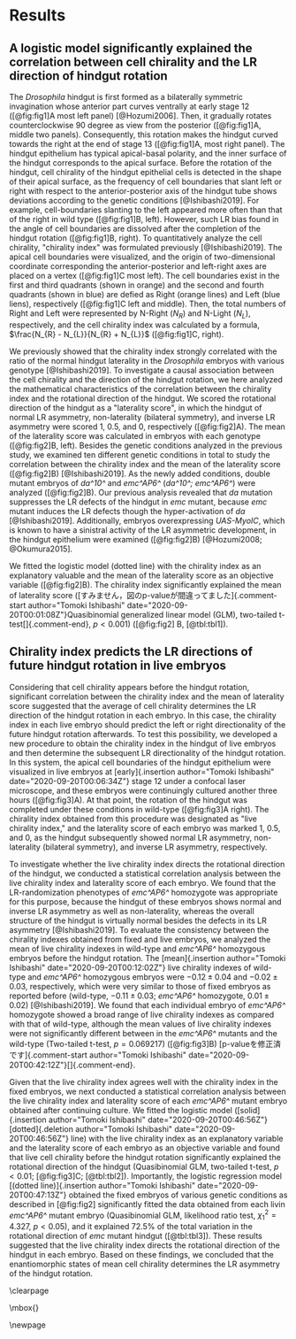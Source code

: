 # Results

## A logistic model significantly explained the correlation between cell chirality and the LR direction of hindgut rotation

The *Drosophila* hindgut is first formed as a bilaterally symmetric invagination whose anterior part curves ventrally at early stage 12 ([@fig:fig1]A most left panel) [@Hozumi2006].
Then, it gradually rotates counterclockwise 90 degree as view from the posterior ([@fig:fig1]A, middle two panels).
Consequently, this rotation makes the hindgut curved towards the right at the end of stage 13 ([@fig:fig1]A, most right panel).
The hindgut epithelium has typical apical-basal polarity, and the inner surface of the hindgut corresponds to the apical surface.
Before the rotation of the hindgut, cell chirality of the hindgut epithelial cells is detected in the shape of their apical surface, as the frequency of cell boundaries that slant left or right with respect to the anterior-posterior axis of the hindgut tube shows deviations according to the genetic conditions [@Ishibashi2019].
For example, cell-boundaries slanting to the left appeared more often than that of the right in wild type ([@fig:fig1]B, left).
However, such LR bias found in the angle of cell boundaries are dissolved after the completion of the hindgut rotation ([@fig:fig1]B, right).
To quantitatively analyze the cell chirality, "chirality index" was formulated previously [@Ishibashi2019].
The apical cell boundaries were visualized, and the origin of two-dimensional coordinate corresponding the anterior-posterior and left-right axes are placed on a vertex ([@fig:fig1]C most left).
The cell boundaries exist in the first and third quadrants (shown in orange) and the second and fourth quadrants (shown in blue) are defied as Right (orange lines) and Left (blue liens), respectively ([@fig:fig1]C left and middle).
Then, the total numbers of Right and Left were represented by N-Right ($N_{R}$) and N-Light ($N_{L}$), respectively, and the cell chirality index was calculated by a formula, $\frac{N_{R} - N_{L}}{N_{R} + N_{L}}$ ([@fig:fig1]C, right).

We previously showed that the chirality index strongly correlated with the ratio of the normal hindgut laterality in the *Drosophila* embryos with various genotype [@Ishibashi2019].
To investigate a causal association between the cell chirality and the direction of the hindgut rotation, we here analyzed the mathematical characteristics of the correlation between the chirality index and the rotational direction of the hindgut.
We scored the rotational direction of the hindgut as a "laterality score", in which the hindgut of normal LR asymmetry, non-laterality (bilateral symmetry), and inverse LR asymmetry were scored 1, 0.5, and 0, respectively ([@fig:fig2]A).
The mean of the laterality score was calculated in embryos with each genotype ([@fig:fig2]B, left).
Besides the genetic conditions analyzed in the previous study, we examined ten different genetic conditions in total to study the correlation between the chirality index and the mean of the laterality score ([@fig:fig2]B) [@Ishibashi2019].
As the newly added conditions, double mutant embryos of *da^10^* and *emc^AP6^* (*da^10^; emc^AP6^*) were analyzed ([@fig:fig2]B).
Our previous analysis revealed that *da* mutation suppresses the LR defects of the hindgut in *emc* mutant, because *emc* mutant induces the LR defects though the hyper-activation of *da* [@Ishibashi2019].
Additionally, embryos overexpressing *UAS-MyoIC*, which is known to have a sinistral activity of the LR asymmetric development, in the hindgut epithelium were examined ([@fig:fig2]B) [@Hozumi2008; @Okumura2015].

We fitted the logistic model (dotted line) with the chirality index as an explanatory valuable and the mean of the laterality score as an objective variable ([@fig:fig2]B).
The chirality index significantly explained the mean of laterality score
([すみません，図のp-valueが間違ってました]{.comment-start author="Tomoki Ishibashi" date="2020-09-20T00:01:08Z"}Quasibinomial generalized linear model (GLM), two-tailed t-test[]{.comment-end}, $p < 0.001$) ([@fig:fig2] B, [@tbl:tbl1]).
<!-- Intercept: t(8) = -4.042, p = 0.003723
Chirality Index: t(8) = -5.992, p = 0.000326 -->

## Chirality index predicts the LR directions of future hindgut rotation in live embryos

Considering that cell chirality appears before the hindgut rotation, significant correlation between the chirality index and the mean of laterality score suggested that the average of cell chirality determines the LR direction of the hindgut rotation in each embryo.
In this case, the chirality index in each live embryo should predict the left or right directionality of the future hindgut rotation afterwards.
To test this possibility, we developed a new procedure to obtain the chirality index in the hindgut of live embryos and then determine the subsequent LR directionality of the hindgut rotation.
In this system, the apical cell boundaries of the hindgut epithelium were visualized in live embryos at [early]{.insertion author="Tomoki Ishibashi" date="2020-09-20T00:06:34Z"} stage 12 under a confocal laser microscope, and these embryos were continuingly cultured another three hours ([@fig:fig3]A).
At that point, the rotation of the hindgut was completed under these conditions in wild-type ([@fig:fig3]A right).
The chirality index obtained from this procedure was designated as "live chirality index," and the laterality score of each embryo was marked 1, 0.5, and 0, as the hindgut subsequently showed normal LR asymmetry, non-laterality (bilateral symmetry), and inverse LR asymmetry, respectively.

To investigate whether the live chirality index directs the rotational direction of the hindgut, we conducted a statistical correlation analysis between the live chirality index and laterality score of each embryo.
We found that the LR-randomization phenotypes of *emc^AP6^* homozygote was appropriate for this purpose, because the hindgut of these embryos shows normal and inverse LR asymmetry as well as non-laterality, whereas the overall structure of the hindgut is virtually normal besides the defects in its LR asymmetry [@Ishibashi2019].
To evaluate the consistency between the chirality indexes obtained from fixed and live embryos, we analyzed the mean of live chirality indexes in wild-type and *emc^AP6^* homozygous embryos before the hindgut rotation.
The [mean]{.insertion author="Tomoki Ishibashi" date="2020-09-20T00:12:02Z"} live chirality indexes of wild-type and *emc^AP6^* homozygous embryos were $-0.12 \pm 0.04$ and $-0.02 \pm 0.03$, respectively, which were very similar to those of fixed embryos as reported before (wild-type, $-0.11 \pm 0.03$; *emc^AP6^* homozygote, $0.01 \pm 0.02$) [@Ishibashi2019].
We found that each individual embryo of *emc^AP6^* homozygote showed a broad range of live chirality indexes as compared with that of wild-type, although the mean values of live chirality indexes were not significantly different between in the *emc^AP6^* mutants and the wild-type (Two-tailed t-test, $p = 0.069217$) ([@fig:fig3]B) [p-valueを修正済です]{.comment-start author="Tomoki Ishibashi" date="2020-09-20T00:42:12Z"}[]{.comment-end}.
<!--
Live cell chirality:
    CS       -0.117237 +- 0.035853
    emcAP6   -0.022627 +- 0.031554
Fixed cell chirality:
    CS       -0.108681 +- 0.025608
    emcAP6    0.011422 +- 0.015463
-->

Given that the live chirality index agrees well with the chirality index in the fixed embryos, we next conducted a statistical correlation analysis between the live chirality index and laterality score of each *emc^AP6^* mutant embryo obtained after continuing culture.
We fitted the logistic model ([solid]{.insertion author="Tomoki Ishibashi" date="2020-09-20T00:46:56Z"}[dotted]{.deletion author="Tomoki Ishibashi" date="2020-09-20T00:46:56Z"} line) with the live chirality index as an explanatory variable and the laterality score of each embryo as an objective variable and found that live cell chirality before the hindgut rotation significantly explained the rotational direction of the hindgut
(Quasibinomial GLM, two-tailed t-test, $p < 0.01$; [@fig:fig3]C; [@tbl:tbl2]).
Importantly, the logistic regression model [(dotted line)]{.insertion author="Tomoki Ishibashi" date="2020-09-20T00:47:13Z"} obtained the fixed embryos of various genetic conditions as described in [@fig:fig2] significantly fitted the data obtained from each livin *emc^AP6^* mutant embryo
(Quasibinomial GLM, likelihood ratio test, $\chi^{2}_{1} = 4.327$, $p < 0.05$),<!-- p = 0.0220359 -->
and it explained 72.5% of the total variation in the rotational direction of *emc* mutant hindgut ([@tbl:tbl3]).
These results suggested that the live chirality index directs the rotational direction of the hindgut in each embryo.
Based on these findings, we concluded that the enantiomorphic states of mean cell chirality determines the LR asymmetry of the hindgut rotation.

\clearpage

\mbox{}

\newpage

<!--
0_metadata/meta0.md
0_metadata/meta1.md
1_abstract.md
2_introduction.md
3_procedures.md
4_results.md
5_discussion.md
6_figs.md
7_references.md
8_supplements.md
9_acknowledgements.md
-->
